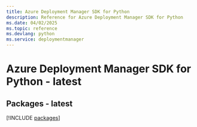 ```yaml
---
title: Azure Deployment Manager SDK for Python
description: Reference for Azure Deployment Manager SDK for Python
ms.date: 04/02/2025
ms.topic: reference
ms.devlang: python
ms.service: deploymentmanager
---
```

# Azure Deployment Manager SDK for Python - latest
## Packages - latest
[!INCLUDE [packages](deployment-manager-index.md)]